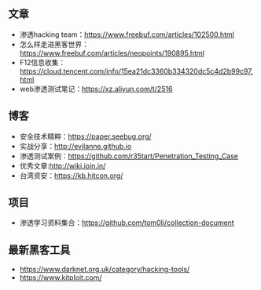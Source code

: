 ## 文章
- 渗透hacking team：https://www.freebuf.com/articles/102500.html
- 怎么样走进黑客世界：https://www.freebuf.com/articles/neopoints/190895.html
- F12信息收集：https://cloud.tencent.com/info/15ea21dc3360b334320dc5c4d2b99c97.html
- web渗透测试笔记：https://xz.aliyun.com/t/2516

## 博客
- 安全技术精粹：https://paper.seebug.org/
- 实战分享：http://evilanne.github.io
- 渗透测试案例：https://github.com/r35tart/Penetration_Testing_Case
- 优秀文章:http://wiki.ioin.in/
- 台湾资安：https://kb.hitcon.org/

## 项目
- 渗透学习资料集合：https://github.com/tom0li/collection-document

## 最新黑客工具
- https://www.darknet.org.uk/category/hacking-tools/
- https://www.kitploit.com/
